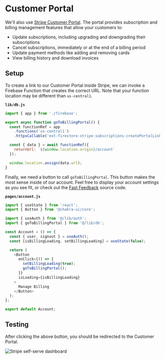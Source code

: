 # Customer Portal

We'll also use [Stripe Customer Portal](https://stripe.com/docs/billing/subscriptions/customer-portal). The portal provides subscription and billing management features that allow your customers to:

- Update subscriptions, including upgrading and downgrading their subscriptions
- Cancel subscriptions, immediately or at the end of a billing period
- Update payment methods like adding and removing cards
- View billing history and download invoices

## Setup

To create a link to our Customer Portal inside Stripe, we can invoke a Firebase Function that creates the correct URL. Note that your function location may be different than `us-central1`.

**`lib/db.js`**

```js
import { app } from './firebase';

export async function goToBillingPortal() {
  const functionRef = app
    .functions('us-central1')
    .httpsCallable('ext-firestore-stripe-subscriptions-createPortalLink');

  const { data } = await functionRef({
    returnUrl: `${window.location.origin}/account`
  });

  window.location.assign(data.url);
}
```

Finally, we need a button to call `goToBillingPortal`. This button makes the most sense inside of our account. Feel free to display your account settings as you see fit, or check out the [Fast Feedback](https://github.com/leerob/fastfeedback/blob/master/pages/account.js) source code.

**`pages/account.js`**

```js
import { useState } from 'react';
import { Button } from '@chakra-ui/core';

import { useAuth } from '@/lib/auth';
import { goToBillingPortal } from '@/lib/db';

const Account = () => {
  const { user, signout } = useAuth();
  const [isBillingLoading, setBillingLoading] = useState(false);

  return (
    <Button
      onClick={() => {
        setBillingLoading(true);
        goToBillingPortal();
      }}
      isLoading={isBillingLoading}
    >
      Manage Billing
    </Button>
  );
};

export default Account;
```

## Testing

After clicking the above button, you should be redirected to the Customer Portal.

![Stripe self-serve dashboard](/stripe-self-service.png)
